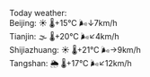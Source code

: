 Today weather:  
Beijing: ☀️   🌡️+15°C 🌬️↓7km/h  
Tianjin: 🌫  🌡️+20°C 🌬️↙4km/h  
Shijiazhuang: ☀️   🌡️+21°C 🌬️→9km/h  
Tangshan: 🌦   🌡️+17°C 🌬️↙12km/h  
